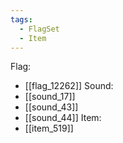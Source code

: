 ```yaml
---
tags:
  - FlagSet
  - Item
---
```

Flag:
- [[flag_12262]]
Sound:
- [[sound_17]]
- [[sound_43]]
- [[sound_44]]
Item:
- [[item_519]]
